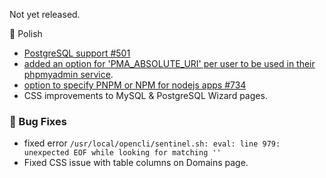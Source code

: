 Not yet released.

💅 Polish
- [PostgreSQL support #501](https://github.com/stefanpejcic/OpenPanel/issues/501)
- [added an option for 'PMA_ABSOLUTE_URI' per user to be used in their phpmyadmin service](https://discord.com/channels/1205652108213485568/1205652108213485571/1432304746647261205).
- [option to specify PNPM or NPM for nodejs apps #734](https://github.com/stefanpejcic/OpenPanel/discussions/734)
- CSS improvements to MySQL & PostgreSQL Wizard pages.

### 🐛 Bug Fixes
- fixed error `/usr/local/opencli/sentinel.sh: eval: line 979: unexpected EOF while looking for matching ''`
- Fixed CSS issue with table columns on Domains page.

